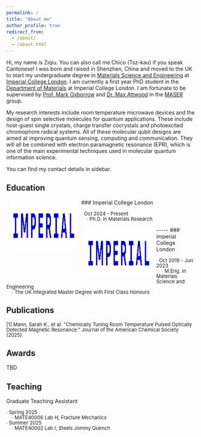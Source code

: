 ```yaml
---
permalink: /
title: "About me"
author_profile: true
redirect_from: 
  - /about/
  - /about.html
---
```

Hi, my name is Ziqiu. You can also call me Chico (Tsz-kau) if you speak Cantonese! I was born and raised in Shenzhen, China and moved to the UK to start my undergraduate degree in [Materials Science and Engineering](https://www.imperial.ac.uk/study/courses/undergraduate/materials-science-engineering-meng/) at [Imperial College London](https://www.imperial.ac.uk/). I am currently a first year PhD student in the [Department of Materials](https://www.imperial.ac.uk/materials/) at Imperial College London. I am fortunate to be supervised by [Prof. Mark Oxborrow](https://scholar.google.com/citations?user=Rtv9NSUAAAAJ&hl=en&oi=ao) and [Dr. Max Attwood](https://scholar.google.com/citations?user=ybK5DuQAAAAJ&hl=en&oi=ao) in the [MASER](https://www.imperial.ac.uk/maser/) group.<br /> 

My research interests include room temperature microwave devices and the design of spin selective molecules for quantum applications. These include host-guest single crystals, charge transfer cocrystals and photoexcited chromophore radical systems. All of these molecular qubit designs are aimed at improving quantum sensing, computing and communication. They will all be combined with electron paramagnetic resonance (EPR), which is one of the main experimental techniques used in molecular quantum information science.<br /> 

You can find my contact details in sidebar. 

Education
-----
<img style="float: left; margin:5px 10px" src="../images/IMPERIAL_logo_RGB_Blue_safe_area_2024.png" width="180" height="130">
### Imperial College London
<p style="line-height:1.0">
<font size="2">
∙ Oct 2024 - Present<br />
&nbsp;&nbsp;&nbsp;&nbsp;∙ Ph.D. in Materials Research
</font>
</p>
-----
<img style="float: left; margin:5px 10px" src="../images/IMPERIAL_logo_RGB_Blue_safe_area_2024.png" width="180" height="130">
### Imperial College London
<p style="line-height:1.0">
<font size="2">
∙ Oct 2019 - Jun 2023<br />
&nbsp;&nbsp;&nbsp;&nbsp;∙ M.Eng. in Materials Science and Engineering<br />
&nbsp;&nbsp;&nbsp;&nbsp;∙ The UK Integrated Master Degree with First Class Honours
</font> 
</p>

Publications
------
<p style="line-height:1.0">
<font size="2">
[1] Mann, Sarah K., et al. "Chemically Tuning Room Temperature Pulsed Optically Detected Magnetic Resonance." Journal of the American Chemical Society (2025).
</font> 
</p>

Awards
------
TBD

Teaching
------
Graduate Teaching Assistant
<p style="line-height:1.0">
<font size="2">
∙ Spring 2025 <br />
&nbsp;&nbsp;&nbsp;&nbsp;∙ MATE40006 Lab H, Fracture Mechanics<br />
∙ Summer 2025 <br />
&nbsp;&nbsp;&nbsp;&nbsp;∙ MATE40002 Lab I, Steels Jominy Quench
</font>
</p>
